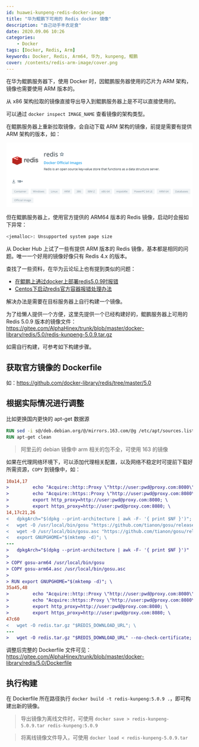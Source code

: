 ```yaml
---
id: huawei-kunpeng-redis-docker-image
title: "华为鲲鹏下可用的 Redis docker 镜像"
description: "自己动手丰衣足食"
date: 2020.09.06 10:26
categories:
    - Docker
tags: [Docker, Redis, Arm]
keywords: Docker, Redis, Arm64, 华为, kunpeng, 鲲鹏
cover: /contents/redis-arm-image/cover.png
---
```


在华为鲲鹏服务器下，使用 Docker 时，因鲲鹏服务器使用的芯片为 ARM 架构，镜像也需要使用 ARM 版本的。

从 x86 架构拉取的镜像直接导出导入到鲲鹏服务器上是不可以直接使用的。

可以通过 `docker inspect IMAGE_NAME` 查看镜像的架构类型。

在鲲鹏服务器上重新拉取镜像，会自动下载 ARM 架构的镜像，前提是需要有提供 ARM 架构的版本，如：

![Redis Official Image](/contents/redis-arm-image/redis-image.png)

但在鲲鹏服务器上，使用官方提供的 ARM64 版本的 Redis 镜像，启动时会报如下异常：

```bash
<jemalloc>: Unsupported system page size
```

从 Docker Hub 上试了一些有提供 ARM 版本的 Redis 镜像，基本都是相同的问题。唯一一个好用的镜像好像只有 Redis 4.x 的版本。

查找了一些资料，在华为云论坛上也有提到类似的问题：

* [在鲲鹏上通过docker上部署redis5.0.9时报错](https://bbs.huaweicloud.com/forum/thread-64268-1-1.html)
* [Centos下启动redis官方容器报错处理办法](https://bbs.huaweicloud.com/forum/thread-47123-1-1.html)

解决办法是需要在目标服务器上自行构建一个镜像。

为了给懒人提供一个方便，这里先提供一个已经构建好的，鲲鹏服务器上可用的 Redis 5.0.9 版本的镜像文件：https://gitee.com/AlphaHinex/trunk/blob/master/docker-library/redis/5.0/redis-kunpeng-5.0.9.tar.gz

如需自行构建，可参考如下构建步骤。

## 获取官方镜像的 Dockerfile

如：https://github.com/docker-library/redis/tree/master/5.0

## 根据实际情况进行调整

比如更换国内更快的 apt-get 数据源

```dockerfile
RUN sed -i s@/deb.debian.org/@/mirrors.163.com/@g /etc/apt/sources.list
RUN apt-get clean
```

> 阿里云的 debian 镜像中 arm 相关的包不全，可使用 163 的镜像

如果在代理网络环境下，可以添加代理相关配置，以及网络不稳定时可提前下载好所需资源，`COPY` 到镜像中，如：

```diff
10a14,17
>         echo "Acquire::http::Proxy \"http://user:pwd@proxy.com:8080\";" >/etc/apt/apt.conf; \
>         echo "Acquire::https::Proxy \"http://user:pwd@proxy.com:8080\";" >>/etc/apt/apt.conf; \
>         export http_proxy=http://user:pwd@proxy.com:8080; \
>         export https_proxy=http://user:pwd@proxy.com:8080; \
14,17c21,26
< 	dpkgArch="$(dpkg --print-architecture | awk -F- '{ print $NF }')"; \
< 	wget -O /usr/local/bin/gosu "https://github.com/tianon/gosu/releases/download/$GOSU_VERSION/gosu-$dpkgArch"; \
< 	wget -O /usr/local/bin/gosu.asc "https://github.com/tianon/gosu/releases/download/$GOSU_VERSION/gosu-$dpkgArch.asc"; \
< 	export GNUPGHOME="$(mktemp -d)"; \
---
> 	dpkgArch="$(dpkg --print-architecture | awk -F- '{ print $NF }')"
>
> COPY gosu-arm64 /usr/local/bin/gosu
> COPY gosu-arm64.asc /usr/local/bin/gosu.asc
>
> RUN export GNUPGHOME="$(mktemp -d)"; \
35a45,48
>         echo "Acquire::http::Proxy \"http://user:pwd@proxy.com:8080\";" >/etc/apt/apt.conf; \
>         echo "Acquire::https::Proxy \"http://user:pwd@proxy.com:8080\";" >>/etc/apt/apt.conf; \
>         export http_proxy=http://user:pwd@proxy.com:8080; \
>         export https_proxy=http://user:pwd@proxy.com:8080; \
47c60
< 	wget -O redis.tar.gz "$REDIS_DOWNLOAD_URL"; \
---
> 	wget -O redis.tar.gz "$REDIS_DOWNLOAD_URL" --no-check-certificate; \
```

调整后完整的 Dockerfile 文件可见：https://gitee.com/AlphaHinex/trunk/blob/master/docker-library/redis/5.0/Dockerfile

## 执行构建

在 Dockerfile 所在路径执行 `docker build -t redis-kunpeng:5.0.9 .`，即可构建出新的镜像。

> 导出镜像为离线文件时，可使用 `docker save > redis-kunpeng-5.0.9.tar redis-kunpeng:5.0.9`

> 将离线镜像文件导入，可使用 `docker load < redis-kunpeng-5.0.9.tar`
